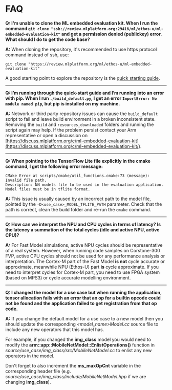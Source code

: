 # FAQ

**Q: I'm unable to clone the ML embedded evaluation kit. When I run the command
`git clone "ssh://review.mlplatform.org:29418/ml/ethos-u/ml-embedded-evaluation-kit"` and get a permission denied
(publickey) error. What should I do to get the code base?**

**A:**  When cloning the repository, it's recommended to use https protocol command instead of ssh, use:

`git clone "https://review.mlplatform.org/ml/ethos-u/ml-embedded-evaluation-kit"`

A good starting point to explore the repository is the
[quick starting guide](https://review.mlplatform.org/plugins/gitiles/ml/ethos-u/ml-embedded-evaluation-kit/+/HEAD/docs/quick_start.md).

----

**Q: I’m running through the quick-start guide and I’m running into an error with pip. When I run `./build_default.py`,
I get an error `ImportError: No module named pip`, but pip is installed on my machine.**

**A:** Network or third party repository issues can cause the `build_default` script to fail and leave build environment in a
broken inconsistent state. Removing the `build` and `resources_downloaded` folders and running the script again may help.
If the problem persist contact your Arm representative or open a discussion on
[https://discuss.mlplatform.org/c/ml-embedded-evaluation-kit](https://discuss.mlplatform.org/c/ml-embedded-evaluation-kit/).

----

**Q: When pointing to the TensorFlow Lite file explicitly in the cmake command, I get the following error message:**

```log
CMake Error at scripts/cmake/util_functions.cmake:73 (message): Invalid file path.
Description: NN models file to be used in the evaluation application. Model files must be in tflite format.
```

**A:** This issue is usually caused by an incorrect path to the model file, pointed by the `-D<use_case>_MODEL_TFLITE_PATH`
parameter. Check that the path is correct, clean the build folder and re-run the `cmake` command.

----

**Q: How can we interpret the NPU and CPU cycles in terms of latency? Is the latency a summation of the total cycles
(idle and active NPU, active CPU)?**

**A:** For Fast Model simulations, active NPU cycles should be representative of a real system.
However, when running code samples on Corstone-300 FVP, active CPU cycles should not be used for any performance analysis or interpretation.
The Cortex-M part of the Fast Model **is not** cycle accurate or approximate, meanwhile NPU (Ethos-U) part **is** cycle approximate.
If you need to interpret cycles for Cortex-M part, you need to use FPGA system (based on MPS3) or cycle accurate modelling environment.

----

**Q: I changed the model for a use case but when running the application, tensor allocation fails with an error that an op for a
builtin opcode could not be found and the application failed to get registration from that op code.**

**A:** If you change the default model for a use case to a new model then you should update the corresponding
*<model_name>Model.cc* source file to include any new operators that this model has.

For example, if you changed the **img_class** model you would need to modify the **arm::app::MobileNetModel::EnlistOperations()**
function in *source/use_case/img_class/src/MobileNetModel.cc* to enlist any new operators in the model.

Don't forget to also increment the **ms_maxOpCnt** variable in the corresponding header file
(e.g. *source/use_case/img_class/include/MobileNetModel.hpp* if we are changing **img_class**).
